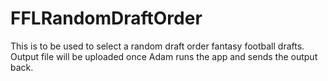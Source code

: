 # FFLRandomDraftOrder
This is to be used to select a random draft order fantasy football drafts.
Output file will be uploaded once Adam runs the app and sends the output back.
